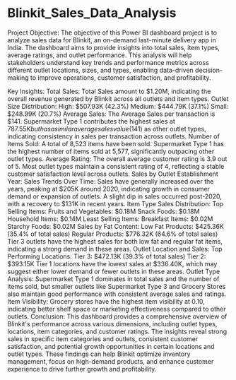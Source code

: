 # Blinkit_Sales_Data_Analysis
Project Objective:
The objective of this Power BI dashboard project is to analyze sales data for Blinkit, an on-demand last-minute delivery app in India. The dashboard aims to provide insights into total sales, item types, average ratings, and outlet performance. This analysis will help stakeholders understand key trends and performance metrics across different outlet locations, sizes, and types, enabling data-driven decision-making to improve operations, customer satisfaction, and profitability.

Key Insights:
Total Sales:
Total Sales amount to $1.20M, indicating the overall revenue generated by Blinkit across all outlets and item types.
Outlet Size Distribution:
High: $507.93K (42.3%)
Medium: $444.79K (37.1%)
Small: $248.99K (20.7%)
Average Sales:
The Average Sales per transaction is $141.
Supermarket Type 1 contributes the highest sales at $787.55K but has a similar average sales value ($141) as other outlet types, indicating consistency in sales per transaction across outlets.
Number of Items Sold:
A total of 8,523 items have been sold.
Supermarket Type 1 has the highest number of items sold at 5,577, significantly outpacing other outlet types.
Average Rating:
The overall average customer rating is 3.9 out of 5.
Most outlet types maintain a consistent rating of 4, reflecting a stable customer satisfaction level across outlets.
Sales by Outlet Establishment Year:
Sales Trends Over Time: Sales have generally increased over the years, peaking at $205K around 2020, indicating growth in consumer demand or expansion of outlets.
A slight dip in sales occurred post-2020, with a recovery to $131K in recent years.
Item Type Sales Distribution:
Top Selling Items:
Fruits and Vegetables: $0.18M
Snack Foods: $0.18M
Household Items: $0.14M
Least Selling Items:
Breakfast Items: $0.02M
Starchy Foods: $0.02M
Sales by Fat Content:
Low Fat Products: $425.36K (35.4% of total sales)
Regular Products: $776.32K (64.6% of total sales)
Tier 3 outlets have the highest sales for both low fat and regular fat items, indicating a strong demand in these areas.
Outlet Location and Sales:
Top Performing Locations:
Tier 3: $472.13K (39.3% of total sales)
Tier 2: $393.15K
Tier 1 locations have the lowest sales at $336.40K, which may suggest either lower demand or fewer outlets in these areas.
Outlet Type Analysis:
Supermarket Type 1 dominates in total sales and the number of items sold, but smaller outlets like Supermarket Type 3 and Grocery Stores also maintain good performance with consistent average sales and ratings.
Item Visibility: Grocery stores have the highest item visibility at 0.10, indicating better shelf space or marketing effectiveness compared to other outlets.
Conclusion:
This dashboard provides a comprehensive overview of Blinkit's performance across various dimensions, including outlet types, locations, item categories, and customer ratings. The insights reveal strong sales in specific item categories and outlets, consistent customer satisfaction, and potential growth opportunities in certain locations and outlet types. These findings can help Blinkit optimize inventory management, focus on high-demand products, and enhance customer experience to drive further growth and profitability.
